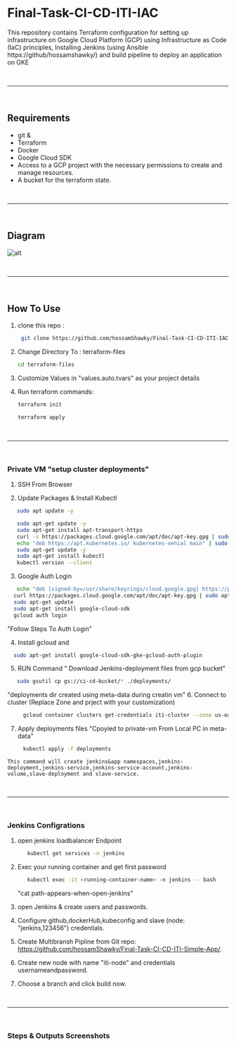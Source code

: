 # Final-Task-CI-CD-ITI-IAC
This repository contains Terraform configuration for setting up infrastructure on Google Cloud Platform (GCP) using Infrastructure as Code (IaC) principles, Installing Jenkins (using Ansible https://github/hossamshawky/) and build pipeline to deploy an application on GKE 

</br>

---

</br>

## Requirements

-   git & 
-   Terraform
-   Docker
-   Google Cloud SDK
-   Access to a GCP project with the necessary permissions to create and manage resources.
-   A bucket for the terraform state.

</br>

---

</br>

## Diagram
![alt](./screenshots/)

</br>

---

</br>

## How To Use

1. clone this repo :
   ```bash
    git clone https://github.com/hossamShawky/Final-Task-CI-CD-ITI-IAC/
   ```

2. Change Directory To : terraform-files
   ```bash
   cd terraform-files
   ```

3. Customize Values in "values.auto.tvars" as your project details

4. Run terraform commands:
    ```bash
    terraform init
    ```
    
    ```bash
    terraform apply
    ```

</br>

---

</br>

### Private VM "setup cluster deployments"

1. SSH From Browser

2. Update Packages & Install Kubectl
  ```bash
     sudo apt update -y
  ```
  ```bash
     sudo apt-get update -y
     sudo apt-get install apt-transport-https
     curl -s https://packages.cloud.google.com/apt/doc/apt-key.gpg | sudo apt-key add -
     echo "deb https://apt.kubernetes.io/ kubernetes-xenial main" | sudo tee /etc/apt/sources.list.d/kubernetes.list
     sudo apt-get update -y
     sudo apt-get install kubectl
     kubectl version --client
  ```

3. Google Auth Login
  ```bash
     echo "deb [signed-by=/usr/share/keyrings/cloud.google.gpg] https://packages.cloud.google.com/apt cloud-sdk main" | sudo tee /etc/apt/sources.list.d/google-cloud-sdk.list
    curl https://packages.cloud.google.com/apt/doc/apt-key.gpg | sudo apt-key --keyring /usr/share/keyrings/cloud.google.gpg add -
    sudo apt-get update
    sudo apt-get install google-cloud-sdk 
    gcloud auth login
  ```        
  "Follow Steps To Auth Login"

4. Install gcloud and 
  ```bash
    sudo apt-get install google-cloud-sdk-gke-gcloud-auth-plugin
  ```
5.  RUN Command " Download Jenkins-deployment files from gcp bucket"

   ```bash
      sudo gsutil cp gs://ci-cd-bucket/* ./deployments/
   ```
   "deployments dir created using meta-data during creatin vm"
6. Connect to cluster (Replace Zone and prject with your customization)
  ```bash
       gcloud container clusters get-credentials iti-cluster --zone us-east1-b --project  iti-gcp-hossam
  ```

7. Apply deployments files "Cpoyied to private-vm From Local PC in meta-data"
  ```bash
       kubectl apply -f deployments
  ```
    This command will create jenkins&app namespaces,jenkins-deployment,jenkins-service,jenkins-service-account,jenkins-volume,slave-deployment and slave-service.

<br>

---

<br>

### Jenkins Configrations
1. open jenkins loadbalancer Endpoint
   ```bash
      kubectl get services -n jenkins
   ```

2. Exec your running container and get first password
    ```bash
       kubectl exec -it <running-container-name> -n jenkins -- bash
    ```
    "cat path-appears-when-open-jenkins"

3. open Jenkins & create users and passwords.

4. Configure github,dockerHub,kubeconfig and slave (node: "jenkins,123456") credentials.     

5. Create Multibransh Pipline from Git repo: https://github.com/hossamShawky/Final-Task-CI-CD-ITI-Simple-App/.

6. Create new node with name "iti-node" and credentials usernameandpassword.

7. Choose a branch and click build now.

<br>

---

<br>

### Steps & Outputs Screenshots
